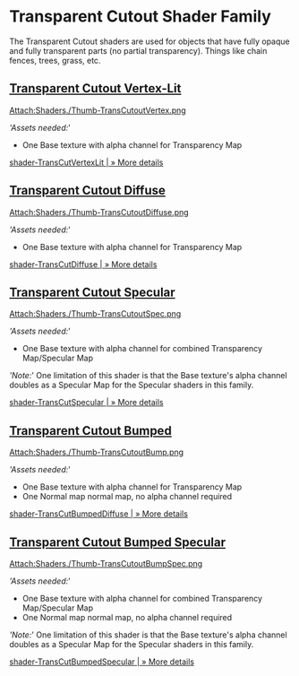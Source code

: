 Transparent Cutout Shader Family
================================


The Transparent Cutout shaders are used for objects that have fully opaque and fully transparent parts (no partial transparency). Things like chain fences, trees, grass, etc.

[Transparent Cutout Vertex-Lit](shader-TransCutVertexLit.md)
------------------------------------------------------------


[Attach:Shaders./Thumb-TransCutoutVertex.png](shader-TransCutVertexLit.md)

_'Assets needed:_'
* One <span class=component>Base</span> texture with alpha channel for Transparency Map

[shader-TransCutVertexLit | &#187; More details](shader-TransCutVertexLit|&#187;Moredetails.md)


[Transparent Cutout Diffuse](shader-TransCutDiffuse.md)
-------------------------------------------------------


[Attach:Shaders./Thumb-TransCutoutDiffuse.png](shader-TransCutDiffuse.md)

_'Assets needed:_'
* One <span class=component>Base</span> texture with alpha channel for Transparency Map

[shader-TransCutDiffuse | &#187; More details](shader-TransCutDiffuse|&#187;Moredetails.md)


[Transparent Cutout Specular](shader-TransCutSpecular.md)
---------------------------------------------------------


[Attach:Shaders./Thumb-TransCutoutSpec.png](shader-TransCutSpecular.md)

_'Assets needed:_'
* One <span class=component>Base</span> texture with alpha channel for combined Transparency Map/Specular Map

_'Note:_'
One limitation of this shader is that the <span class=component>Base</span> texture's alpha channel doubles as a Specular Map for the Specular shaders in this family.

[shader-TransCutSpecular | &#187; More details](shader-TransCutSpecular|&#187;Moredetails.md)


[Transparent Cutout Bumped](shader-TransCutBumpedDiffuse.md)
------------------------------------------------------------


[Attach:Shaders./Thumb-TransCutoutBump.png](shader-TransCutBumpedDiffuse.md)

_'Assets needed:_'
* One <span class=component>Base</span> texture with alpha channel for Transparency Map
* One <span class=component>Normal map</span> normal map, no alpha channel required

[shader-TransCutBumpedDiffuse | &#187; More details](shader-TransCutBumpedDiffuse|&#187;Moredetails.md)


[Transparent Cutout Bumped Specular](shader-TransCutBumpedSpecular.md)
----------------------------------------------------------------------


[Attach:Shaders./Thumb-TransCutoutBumpSpec.png](shader-TransCutBumpedSpecular.md)

_'Assets needed:_'
* One <span class=component>Base</span> texture with alpha channel for combined Transparency Map/Specular Map
* One <span class=component>Normal map</span> normal map, no alpha channel required

_'Note:_'
One limitation of this shader is that the <span class=component>Base</span> texture's alpha channel doubles as a Specular Map for the Specular shaders in this family.

[shader-TransCutBumpedSpecular | &#187; More details](shader-TransCutBumpedSpecular|&#187;Moredetails.md)


